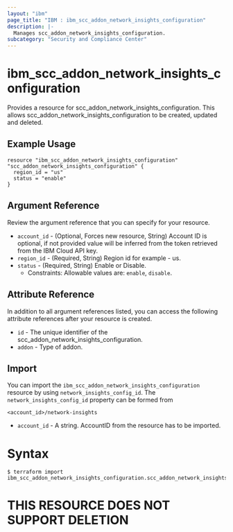 ```yaml
---
layout: "ibm"
page_title: "IBM : ibm_scc_addon_network_insights_configuration"
description: |-
  Manages scc_addon_network_insights_configuration.
subcategory: "Security and Compliance Center"
---
```


# ibm_scc_addon_network_insights_configuration

Provides a resource for scc_addon_network_insights_configuration. This allows scc_addon_network_insights_configuration to be created, updated and deleted.

## Example Usage

```hcl
resource "ibm_scc_addon_network_insights_configuration" "scc_addon_network_insights_configuration" {
  region_id = "us"
  status = "enable"
}
```

## Argument Reference

Review the argument reference that you can specify for your resource.

* `account_id` - (Optional, Forces new resource, String) Account ID is optional, if not provided value will be inferred from the token retrieved from the IBM Cloud API key.
* `region_id` - (Required, String) Region id for example - us.
* `status` - (Required, String) Enable or Disable.
  * Constraints: Allowable values are: `enable`, `disable`.

## Attribute Reference

In addition to all argument references listed, you can access the following attribute references after your resource is created.

* `id` - The unique identifier of the scc_addon_network_insights_configuration.
* `addon` - Type of addon.

## Import

You can import the `ibm_scc_addon_network_insights_configuration` resource by using `network_insights_config_id`.
The `network_insights_config_id` property can be formed from 

```
<account_id>/network-insights
```

* `account_id` - A string. AccountID from the resource has to be imported.

# Syntax
```
$ terraform import ibm_scc_addon_network_insights_configuration.scc_addon_network_insights_configuration 
```

# THIS RESOURCE DOES NOT SUPPORT DELETION
